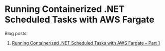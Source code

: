 # Running Containerized .NET Scheduled Tasks with AWS Fargate

Blog posts:
1. [Running Containerized .NET Scheduled Tasks with AWS Fargate – Part 1](https://vkontech.com/running-containerized-net-scheduled-tasks-with-aws-fargate-part-1/)

